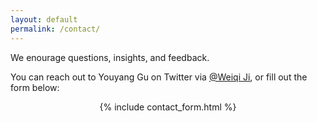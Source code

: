 ```yaml
---
layout: default
permalink: /contact/
---
```


We enourage questions, insights, and feedback.

You can reach out to Youyang Gu on Twitter via [@Weiqi Ji](https://twitter.com/hellocombustion), or fill out the form below:

<p align="center">
 {% include contact_form.html %}
</p>
